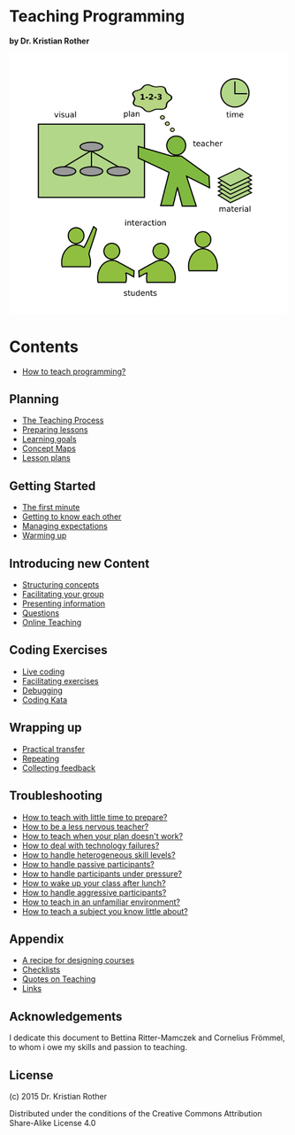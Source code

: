 
# Teaching Programming

**by Dr. Kristian Rother**

![](images/teaching.png)


# Contents

* [How to teach programming?](how_to_teach.md)

## Planning

* [The Teaching Process](planning/teaching_process.md)
* [Preparing lessons](planning/preparing_lessons.md)
* [Learning goals](planning/goals.md)
* [Concept Maps](planning/concept_maps.md)
* [Lesson plans](planning/lesson_plans.md)

## Getting Started

* [The first minute](getting_started/the_first_minute.md)
* [Getting to know each other](getting_started/getting_to_know.md)
* [Managing expectations](getting_started/expectations.md)
* [Warming up](getting_started/warmup.md)

## Introducing new Content

* [Structuring concepts](lectures/lectures.md)
* [Facilitating your group](planning/facilitation.md)
* [Presenting information](lectures/presenting.md)
* [Questions](lectures/questions.md)
* [Online Teaching](lectures/online_teaching.md)

## Coding Exercises

* [Live coding](coding_exercises/live_coding.md)
* [Facilitating exercises](coding_exercises/reduced_examples.md)
* [Debugging](coding_exercises/debugging.md)
* [Coding Kata](coding_exercises/coding_kata.md)

## Wrapping up

* [Practical transfer](wrapping_up/transfer.md)
* [Repeating](wrapping_up/repeat.md)
* [Collecting feedback](wrapping_up/feedback.md)

## Troubleshooting

* [How to teach with little time to prepare?](troubleshooting/no_prep.md)
* [How to be a less nervous teacher?](troubleshooting/nervousness.md)
* [How to teach when your plan doesn't work?](troubleshooting/plan_b.md)
* [How to deal with technology failures?](troubleshooting/tech_failures.md)
* [How to handle heterogeneous skill levels?](troubleshooting/heterogeneous.md)
* [How to handle passive participants?](troubleshooting/passive.md)
* [How to handle participants under pressure?](troubleshooting/under_pressure.md)
* [How to wake up your class after lunch?](troubleshooting/energizers.md)
* [How to handle aggressive participants?](troubleshooting/aggression.md)
* [How to teach in an unfamiliar environment?](troubleshooting/paradrop.md)
* [How to teach a subject you know little about?](troubleshooting/jungle.md)

## Appendix

* [A recipe for designing courses](appendix/training_course_design.md)
* [Checklists](appendix/checklists.md)
* [Quotes on Teaching](appendix/quotes_teaching.md)
* [Links](appendix/links.md)

## Acknowledgements

I dedicate this document to Bettina Ritter-Mamczek and Cornelius Frömmel, to whom i owe my skills and passion to teaching.

## License

(c) 2015 Dr. Kristian Rother

Distributed under the conditions of the Creative Commons Attribution Share-Alike License 4.0
